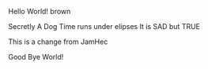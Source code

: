 Hello World!
brown

Secretly A Dog
Time runs under elipses
It is SAD but TRUE



This is a change from JamHec


Good Bye World!










